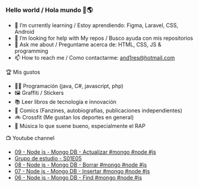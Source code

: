 ### Hello world / Hola mundo 👋🌎

<!--
**xaca/xaca** is a ✨ _special_ ✨ repository because its `README.md` (this file) appears on your GitHub profile.

Here are some ideas to get you started:
-->

- 🌱 I’m currently learning / Estoy aprendiendo: Figma, Laravel, CSS, Android
- 🤔 I’m looking for help with My repos / Busco ayuda con mis repositorios
- 💬 Ask me about / Preguntame acerca de: HTML, CSS, JS & programming 
- 📫 How to reach me / Como contactarme: and1res@hotmail.com

🏆 Mis gustos
- 👨‍💻 Programación (java, C#, javascript, php)
- 🖼️ Graffiti / Stickers
- 📚 Leer libros de tecnología e innovación
- 💢 Comics (Fanzines, autobiografías, publicaciones independientes)
- 🚲 Crossfit (Me gustan los deportes en general)
- 🎤 Música lo que suene bueno, especialmente el RAP
<!--
📝 Frases
- "I only smile in the dark, I only smile when it's complicated" Raybiez
- "De lo que ves créete la mitad de lo que no ves no te creas nada" Kase O
-->
📺 Youtube channel
<!-- BLOG-POST-LIST:START -->
- [09 - Node js - Mongo DB - Actualizar #mongo #node #js](https://www.youtube.com/watch?v=OULxsdol0CM)
- [Grupo de estudio - S01E05](https://www.youtube.com/watch?v=KDoCD0KkTsI)
- [08 - Node js - Mongo DB - Borrar #mongo #node #js](https://www.youtube.com/watch?v=jx0AYeIcf3I)
- [07 - Node js - Mongo DB - Insertar #mongo #node #js](https://www.youtube.com/watch?v=xSB_pty_HEQ)
- [06 - Node js - Mongo DB - Find #mongo #node #js](https://www.youtube.com/watch?v=1XFED-ybj5s)
<!-- BLOG-POST-LIST:END -->
